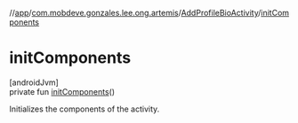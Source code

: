 //[app](../../../index.md)/[com.mobdeve.gonzales.lee.ong.artemis](../index.md)/[AddProfileBioActivity](index.md)/[initComponents](init-components.md)

# initComponents

[androidJvm]\
private fun [initComponents](init-components.md)()

Initializes the components of the activity.
